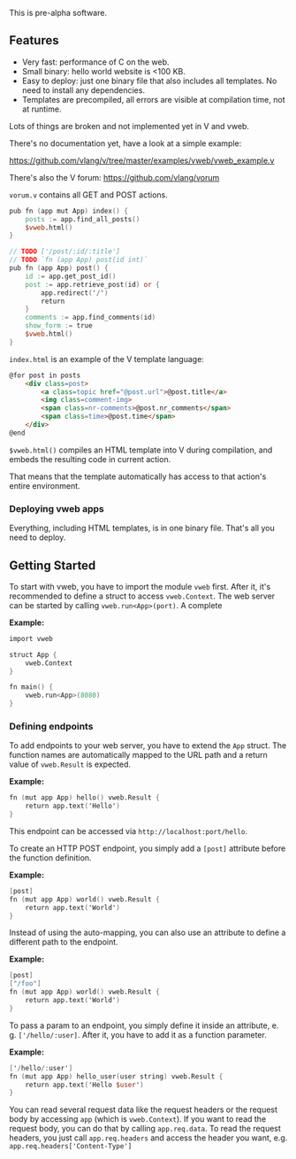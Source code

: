 This is pre-alpha software.

## Features
- Very fast: performance of C on the web.
- Small binary: hello world website is <100 KB.
- Easy to deploy: just one binary file that also includes all templates.
  No need to install any dependencies.
- Templates are precompiled, all errors are visible at compilation time,
  not at runtime.

Lots of things are broken and not implemented yet in V and vweb.

There's no documentation yet, have a look at a simple example:

https://github.com/vlang/v/tree/master/examples/vweb/vweb_example.v

There's also the V forum: https://github.com/vlang/vorum

`vorum.v` contains all GET and POST actions.

```v ignore
pub fn (app mut App) index() {
	posts := app.find_all_posts()
	$vweb.html()
}

// TODO ['/post/:id/:title']
// TODO `fn (app App) post(id int)`
pub fn (app App) post() {
	id := app.get_post_id()
	post := app.retrieve_post(id) or {
		app.redirect('/')
		return
	}
	comments := app.find_comments(id)
	show_form := true
	$vweb.html()
}

```

`index.html` is an example of the V template language:

```html
@for post in posts
	<div class=post>
		<a class=topic href="@post.url">@post.title</a>
		<img class=comment-img>
		<span class=nr-comments>@post.nr_comments</span>
		<span class=time>@post.time</span>
	</div>
@end
```

`$vweb.html()` compiles an HTML template into V during compilation,
and embeds the resulting code in current action.

That means that the template automatically has access to that action's entire environment.


### Deploying vweb apps

Everything, including HTML templates, is in one binary file. That's all you need to deploy.

## Getting Started

To start with vweb, you have to import the module `vweb` first.
After it, it's recommended to define a struct to access `vweb.Context`.
The web server can be started by calling `vweb.run<App>(port)`.
A complete

**Example:**
```v
import vweb

struct App {
    vweb.Context
}

fn main() {
	vweb.run<App>(8080)
}
```

### Defining endpoints
To add endpoints to your web server, you have to extend the `App` struct. The function names are automatically mapped to the URL path and a return value of `vweb.Result` is expected.

**Example:**
```v
fn (mut app App) hello() vweb.Result {
	return app.text('Hello')
}
```

This endpoint can be accessed via `http://localhost:port/hello`.

To create an HTTP POST endpoint, you simply add a `[post]` attribute before the function definition.

**Example:**
```v
[post]
fn (mut app App) world() vweb.Result {
	return app.text('World')
}
```

Instead of using the auto-mapping, you can also use an attribute to define a different path to the endpoint.

**Example:**
```v
[post]
["/foo"]
fn (mut app App) world() vweb.Result {
	return app.text('World')
}
```

To pass a param to an endpoint, you simply define it inside an attribute, e. g. `['/hello/:user]`.
After it, you have to add it as a function parameter.

**Example:**
```v
['/hello/:user']
fn (mut app App) hello_user(user string) vweb.Result {
	return app.text('Hello $user')
}
```

You can read several request data like the request headers or the request body by accessing `app` (which is `vweb.Context`).
If you want to read the request body, you can do that by calling `app.req.data`. To read the request headers, you just call `app.req.headers` and access the header you want, e.g. `app.req.headers['Content-Type']`
